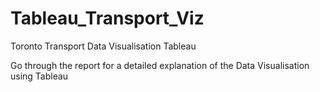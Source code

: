 # Tableau_Transport_Viz
Toronto Transport Data Visualisation Tableau


Go through the report for a detailed explanation of the Data Visualisation using Tableau 
